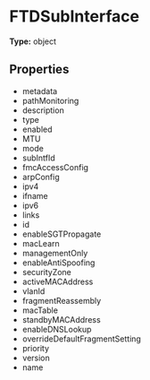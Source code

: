 # FTDSubInterface


**Type:** object

## Properties
* metadata
* pathMonitoring
* description
* type
* enabled
* MTU
* mode
* subIntfId
* fmcAccessConfig
* arpConfig
* ipv4
* ifname
* ipv6
* links
* id
* enableSGTPropagate
* macLearn
* managementOnly
* enableAntiSpoofing
* securityZone
* activeMACAddress
* vlanId
* fragmentReassembly
* macTable
* standbyMACAddress
* enableDNSLookup
* overrideDefaultFragmentSetting
* priority
* version
* name
